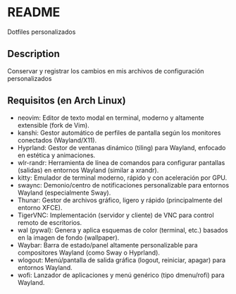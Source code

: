 # README
Dotfiles personalizados

## Description 
Conservar y registrar los cambios en mis archivos de configuración personalizados

## Requisitos (en Arch Linux)
  - neovim: Editor de texto modal en terminal, moderno y altamente extensible (fork de Vim).
  - kanshi: Gestor automático de perfiles de pantalla según los monitores conectados (Wayland/X11).
  - Hyprland: Gestor de ventanas dinámico (tiling) para Wayland, enfocado en estética y animaciones.
  - wlr-randr: Herramienta de línea de comandos para configurar pantallas (salidas) en entornos Wayland (similar a xrandr).
  - kitty: Emulador de terminal moderno, rápido y con aceleración por GPU.
  - swaync: Demonio/centro de notificaciones personalizable para entornos Wayland (especialmente Sway).
  - Thunar: Gestor de archivos gráfico, ligero y rápido (principalmente del entorno XFCE).
  - TigerVNC: Implementación (servidor y cliente) de VNC para control remoto de escritorios.
  - wal (pywal): Genera y aplica esquemas de color (terminal, etc.) basados en la imagen de fondo (wallpaper).
  - Waybar: Barra de estado/panel altamente personalizable para compositores Wayland (como Sway o Hyprland).
  - wlogout: Menú/pantalla de salida gráfica (logout, reiniciar, apagar) para entornos Wayland.
  - wofi: Lanzador de aplicaciones y menú genérico (tipo dmenu/rofi) para Wayland.
